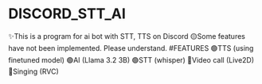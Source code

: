 # DISCORD_STT_AI
✨This is a program for ai bot with STT, TTS on Discord
🟡Some features have not been implemented. Please understand.
#FEATURES
🟢TTS (using finetuned model)
🟢AI (Llama 3.2 3B)
🟢STT (whisper)
🔴Video call (Live2D)
🔴Singing (RVC)
